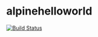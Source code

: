 # alpinehelloworld
[![Build Status](http://127.0.0.1:8080/job/alpinehelloworld/badge/icon)](http://127.0.0.1:8080/job/alpinehelloworld/)